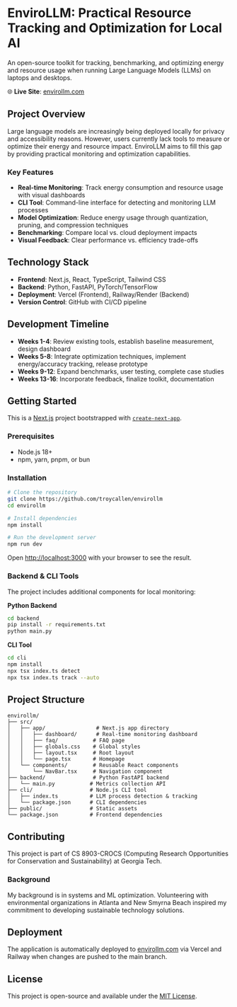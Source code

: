 # EnviroLLM: Practical Resource Tracking and Optimization for Local AI

An open-source toolkit for tracking, benchmarking, and optimizing energy and resource usage when running Large Language Models (LLMs) on laptops and desktops.

🌐 **Live Site**: [envirollm.com](https://envirollm.com)

## Project Overview

Large language models are increasingly being deployed locally for privacy and accessibility reasons. However, users currently lack tools to measure or optimize their energy and resource impact. EnviroLLM aims to fill this gap by providing practical monitoring and optimization capabilities.

### Key Features
- **Real-time Monitoring**: Track energy consumption and resource usage with visual dashboards
- **CLI Tool**: Command-line interface for detecting and monitoring LLM processes
- **Model Optimization**: Reduce energy usage through quantization, pruning, and compression techniques
- **Benchmarking**: Compare local vs. cloud deployment impacts
- **Visual Feedback**: Clear performance vs. efficiency trade-offs

## Technology Stack

- **Frontend**: Next.js, React, TypeScript, Tailwind CSS
- **Backend**: Python, FastAPI, PyTorch/TensorFlow
- **Deployment**: Vercel (Frontend), Railway/Render (Backend)
- **Version Control**: GitHub with CI/CD pipeline

## Development Timeline

- **Weeks 1-4**: Review existing tools, establish baseline measurement, design dashboard
- **Weeks 5-8**: Integrate optimization techniques, implement energy/accuracy tracking, release prototype
- **Weeks 9-12**: Expand benchmarks, user testing, complete case studies
- **Weeks 13-16**: Incorporate feedback, finalize toolkit, documentation

## Getting Started

This is a [Next.js](https://nextjs.org) project bootstrapped with [`create-next-app`](https://nextjs.org/docs/app/api-reference/cli/create-next-app).

### Prerequisites
- Node.js 18+ 
- npm, yarn, pnpm, or bun

### Installation

```bash
# Clone the repository
git clone https://github.com/troycallen/envirollm
cd envirollm

# Install dependencies
npm install

# Run the development server
npm run dev
```

Open [http://localhost:3000](http://localhost:3000) with your browser to see the result.

### Backend & CLI Tools

The project includes additional components for local monitoring:

**Python Backend**
```bash
cd backend
pip install -r requirements.txt
python main.py
```

**CLI Tool**
```bash
cd cli
npm install
npx tsx index.ts detect    
npx tsx index.ts track --auto    
```

## Project Structure

```
envirollm/
├── src/
│   ├── app/                # Next.js app directory
│   │   ├── dashboard/      # Real-time monitoring dashboard
│   │   ├── faq/           # FAQ page
│   │   ├── globals.css    # Global styles
│   │   ├── layout.tsx     # Root layout
│   │   └── page.tsx       # Homepage
│   └── components/        # Reusable React components
│       └── NavBar.tsx     # Navigation component
├── backend/               # Python FastAPI backend
│   └── main.py           # Metrics collection API
├── cli/                  # Node.js CLI tool
│   ├── index.ts          # LLM process detection & tracking
│   └── package.json      # CLI dependencies
├── public/               # Static assets
└── package.json          # Frontend dependencies
```

## Contributing

This project is part of CS 8903-CROCS (Computing Research Opportunities for Conservation and Sustainability) at Georgia Tech. 

### Background

My background is in systems and ML optimization. Volunteering with environmental organizations in Atlanta and New Smyrna Beach inspired my commitment to developing sustainable technology solutions.

## Deployment

The application is automatically deployed to [envirollm.com](https://envirollm.com) via Vercel and Railway when changes are pushed to the main branch.

## License

This project is open-source and available under the [MIT License](LICENSE).
